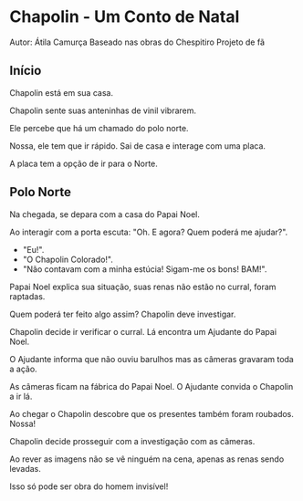 # Chapolin - Um Conto de Natal

Autor: Átila Camurça
Baseado nas obras do Chespitiro
Projeto de fã

## Início

Chapolin está em sua casa.

Chapolin sente suas anteninhas de vinil vibrarem.

Ele percebe que há um chamado do polo norte.

Nossa, ele tem que ir rápido. Sai de casa e interage com uma placa.

A placa tem a opção de ir para o Norte.

## Polo Norte

Na chegada, se depara com a casa do Papai Noel.

Ao interagir com a porta escuta: "Oh. E agora? Quem poderá me ajudar?".

- "Eu!".
- "O Chapolin Colorado!".
- "Não contavam com a minha estúcia! Sigam-me os bons! BAM!".

Papai Noel explica sua situação, suas renas não estão no curral, foram raptadas.

Quem poderá ter feito algo assim? Chapolin deve investigar.

Chapolin decide ir verificar o curral. Lá encontra um Ajudante do Papai Noel.

O Ajudante informa que não ouviu barulhos mas as câmeras gravaram toda a ação.

As câmeras ficam na fábrica do Papai Noel. O Ajudante convida o Chapolin a ir lá.

Ao chegar o Chapolin descobre que os presentes também foram roubados. Nossa!

Chapolin decide prosseguir com a investigação com as câmeras.

Ao rever as imagens não se vê ninguém na cena, apenas as renas sendo levadas.

Isso só pode ser obra do homem invisível!

